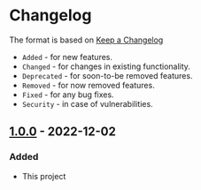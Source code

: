 # Changelog

The format is based on [Keep a Changelog](https://keepachangelog.com/en/1.0.0/)

- `Added` - for new features.
- `Changed` - for changes in existing functionality.
- `Deprecated` - for soon-to-be removed features.
- `Removed` - for now removed features.
- `Fixed` - for any bug fixes.
- `Security` - in case of vulnerabilities.

## [1.0.0] - 2022-12-02

### Added

- This project

[1.0.0]: https://gitlab-sjc.cisco.com/cxInnovations/iad/todo/compare/1.0.0...1.0.0
